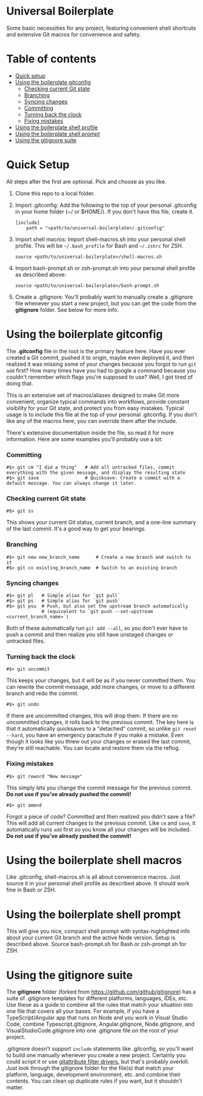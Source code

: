# Universal Boilerplate

Some basic necessities for any project, featuring convenient shell shortcuts and extensive Git macros for convenience and safety.

# Table of contents

- [Quick setup](#quick-setup)
- [Using the boilerplate gitconfig](#using-the-boilerplate-gitconfig)
  - [Checking current Git state](#checking-current-git-state)
  - [Branching](#branching)
  - [Syncing changes](#syncing-changes)
  - [Committing](#committing)
  - [Turning back the clock](#turning-back-the-clock)
  - [Fixing mistakes](#fixing-mistakes)
- [Using the boilerplate shell profile](#using-the-boilerplate-shell-profile)
- [Using the boilerplate shell prompt](#using-the-boilerplate-shell-prompt)
- [Using the gitignore suite](#using-the-gitignore-suite)

# Quick Setup

All steps after the first are optional. Pick and choose as you like.

1.  Clone this repo to a local folder.
2.  Import .gitconfig: Add the following to the top of your personal .gitconfig in your home folder (~/ or $HOME/). If you don't have this file, create it.

        [include]
            path = "<path/to/universal-boilerplate>/.gitconfig"

3.  Import shell macros: Import shell-macros.sh into your personal shell profile. This will be `~/.bash_profile` for Bash and `~/.zshrc` for ZSH.

        source <path/to/universal-boilerplate>/shell-macros.sh

4.  Import bash-prompt.sh or zsh-prompt.sh into your personal shell profile as described above:

        source <path/to/universal-boilerplate>/bash-prompt.sh

5.  Create a .gitignore: You'll probably want to manually create a .gitignore file whenever you start a new project, but you can get the code from the **gitignore** folder. See below for more info.

# Using the boilerplate gitconfig

The **.gitconfig** file in the root is the primary feature here. Have you ever created a Git commit, pushed it to origin, maybe even deployed it, and then realized it was missing some of your changes because you forgot to run `git add` first? How many times have you had to google a command because you couldn't remember which flags you're supposed to use? Well, I got tired of doing that.

This is an extensive set of macros/aliases designed to make Git more convenient, organize typical commands into workflows, provide constant visibility for your Git state, and protect you from easy mistakes. Typical usage is to include this file at the top of your personal .gitconfig. If you don't like any of the macros here, you can override them after the include.

There's extensive documentation inside the file, so read it for more information. Here are some examples you'll probably use a lot:

### Committing

    #$> git cm "I did a thing"   # Add all untracked files, commit everything with the given message, and display the resulting state
    #$> git save                 # Quicksave: Create a commit with a default message. You can always change it later.

### Checking current Git state

    #$> git ss

This shows your current Git status, current branch, and a one-line summary of the last commit. It's a good way to get your bearings.

### Branching

    #$> git new new_branch_name      # Create a new branch and switch to it
    #$> git co existing_branch_name  # Switch to an existing branch

### Syncing changes

    #$> git pl   # Simple alias for `git pull`
    #$> git ps   # Simple alias for `git push`
    #$> git psu  # Push, but also set the upstream branch automatically
                 # (equivalent to `git push --set-upstream <current_branch_name>`)

Both of these automatically run `git add --all`, so you don't ever have to push a commit and then realize you still have unstaged changes or untracked files.

### Turning back the clock

    #$> git uncommit

This keeps your changes, but it will be as if you never committed them. You can rewrite the commit message, add more changes, or move to a different branch and redo the commit.

    #$> git undo

If there are uncommitted changes, this will drop them. If there are no uncommitted changes, it rolls back to the previous commit. The key here is that it automatically quicksaves to a "detached" commit, so unlike `git reset --hard`, you have an emergency parachute if you make a mistake. Even though it looks like you threw out your changes or erased the last commit, they're still reachable. You can locate and restore them via the reflog.

### Fixing mistakes

    #$> git reword "New message"

This simply lets you change the commit message for the previous commit. **Do not use if you've already pushed the commit!**

    #$> git amend

Forgot a piece of code? Committed and then realized you didn't save a file? This will add all current changes to the previous commit. Like `cm` and `save`, it automatically runs `add` first so you know all your changes will be included. **Do not use if you've already pushed the commit!**

# Using the boilerplate shell macros

Like .gitconfig, shell-macros.sh is all about convenience macros. Just source it in your personal shell profile as described above. It should work fine in Bash or ZSH.

# Using the boilerplate shell prompt

This will give you nice, compact shell prompt with syntax-highlighted info about your current Git branch and the active Node version. Setup is described above. Source bash-prompt.sh for Bash or zsh-prompt.sh for ZSH.

# Using the gitignore suite

The **gitignore** folder (forked from https://github.com/github/gitignore) has a suite of .gitignore templates for different platforms, languages, IDEs, etc. Use these as a guide to combine all the rules that match your situation into one file that covers all your bases. For example, if you have a TypeScript/Angular app that runs on Node and you work in Visual Studio Code, combine Typescript.gitignore, Angular.gitignore, Node.gitignore, and VisualStudioCode.gitignore into one .gitignore file on the root of your project.

.gitignore doesn't support `include` statements like .gitconfig, so you'll want to build one manually whenever you create a new project. Certainly you could script it or use [gitattribute filter drivers](https://git-scm.com/docs/gitattributes#_filter), but that's probably overkill. Just look through the gitignore folder for the file(s) that match your platform, language, development environment, etc. and combine their contents. You can clean up duplicate rules if you want, but it shouldn't matter.
